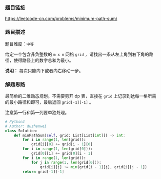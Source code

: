 ### 题目链接
https://leetcode-cn.com/problems/minimum-path-sum/

### 题目描述
题目难度：```中等```

给定一个包含非负整数的 ```m x n``` 网格 ```grid``` ，请找出一条从左上角到右下角的路径，使得路径上的数字总和为最小。

**说明：** 每次只能向下或者向右移动一步。

### 解题思路
最简单的二维动态规划。不需要另开 dp 表，直接在 ```grid``` 上记录到达每一格所需的最小路径和即可，最后返回 ```grid[-1][-1]``` 。

注意第一行和第一列要单独处理。

```python
# Python3
# Author: duzhenwei
class Solution:
    def minPathSum(self, grid: List[List[int]]) -> int:
        for i in range(1, len(grid)):
            grid[i][0] += grid[i - 1][0]
        for i in range(1, len(grid[0])):
            grid[0][i] += grid[0][i - 1]
        for i in range(1, len(grid)):
            for j in range(1, len(grid[0])):
                grid[i][j] += min(grid[i - 1][j], grid[i][j - 1])
        return grid[-1][-1]
```